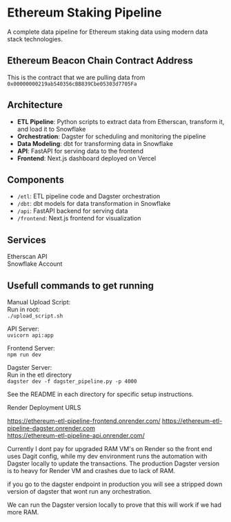 # Ethereum Staking Pipeline

A complete data pipeline for Ethereum staking data using modern data stack technologies.  

## Ethereum Beacon Chain Contract Address  

This is the contract that we are pulling data from  
```0x00000000219ab540356cBB839Cbe05303d7705Fa```  

## Architecture

- **ETL Pipeline**: Python scripts to extract data from Etherscan, transform it, and load it to Snowflake
- **Orchestration**: Dagster for scheduling and monitoring the pipeline
- **Data Modeling**: dbt for transforming data in Snowflake
- **API**: FastAPI for serving data to the frontend
- **Frontend**: Next.js dashboard deployed on Vercel

## Components

- `/etl`: ETL pipeline code and Dagster orchestration
- `/dbt`: dbt models for data transformation in Snowflake
- `/api`: FastAPI backend for serving data
- `/frontend`: Next.js frontend for visualization  

## Services

Etherscan API  
Snowflake Account  

## Usefull commands to get running  

Manual Upload Script:  
Run in root:  
```./upload_script.sh```

API Server:  
```uvicorn api:app```  

Frontend Server:  
```npm run dev```  

Dagster Server:  
Run in the etl directory  
```dagster dev -f dagster_pipeline.py -p 4000```  

See the README in each directory for specific setup instructions.


Render Deployment URLS

https://ethereum-etl-pipeline-frontend.onrender.com/
https://ethereum-etl-pipeline-dagster.onrender.com  
https://ethereum-etl-pipeline-api.onrender.com/  

Currently I dont pay for upgraded RAM VM's on Render so the front end uses Dagit config, while my dev environment runs the automation with Dagster locally to update the transactions.  The production Dagster version is to heavy for Render VM and crashes due to lack of RAM.

if you go to the dagster endpoint in production you will see a stripped down version of dagster that wont run any orchestration.

We can run the Dagster version locally to prove that this will work if we had more RAM.